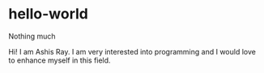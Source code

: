 # hello-world
Nothing much

Hi! I am Ashis Ray.
I am very interested into programming and I would love to enhance myself in this field.
